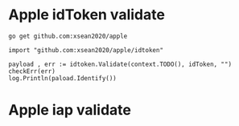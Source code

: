# Apple idToken validate
```
go get github.com:xsean2020/apple

import "github.com:xsean2020/apple/idtoken"

payload , err := idtoken.Validate(context.TODO(), idToken, "")
checkErr(err)
log.Println(paload.Identify())

```
# Apple iap validate

